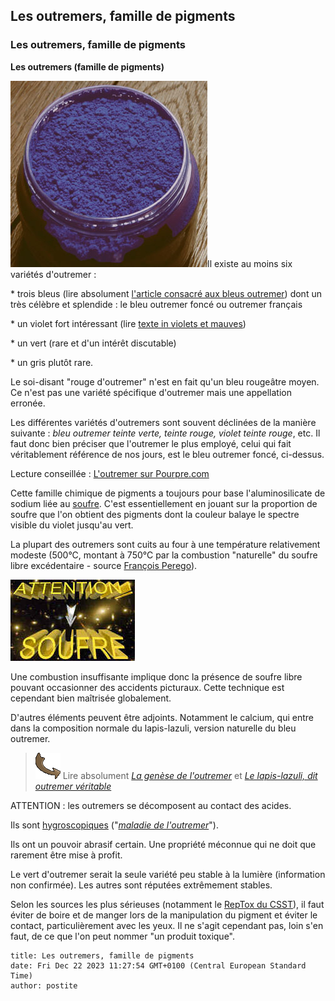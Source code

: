 ## Les outremers, famille de pigments
### Les outremers, famille de pigments
 **Les outremers (famille de pigments)**

![](images/bleuoutremerfonce.jpg)Il existe au moins six variétés d'outremer :

\* trois bleus (lire absolument [l'article consacré aux bleus outremer](outremer.html)) dont un très célèbre et splendide : le bleu outremer foncé ou outremer français

\* un violet fort intéressant (lire [texte in violets et mauves](violetsetmauves.html#levioletoutremer))

\* un vert (rare et d'un intérêt discutable)

\* un gris plutôt rare.

Le soi-disant "rouge d'outremer" n'est en fait qu'un bleu rougeâtre moyen. Ce n'est pas une variété spécifique d'outremer mais une appellation erronée.

Les différentes variétés d'outremers sont souvent déclinées de la manière suivante : _bleu outremer teinte verte, teinte rouge, violet teinte rouge_, etc. Il faut donc bien préciser que l'outremer le plus employé, celui qui fait véritablement référence de nos jours, est le bleu outremer foncé, ci-dessus.

Lecture conseillée : [L'outremer sur Pourpre.com](http://pourpre.com/chroma/dico.php?typ=fiche&&ent=outremer)

Cette famille chimique de pigments a toujours pour base l'aluminosilicate de sodium liée au [soufre](soufre.html). C'est essentiellement en jouant sur la proportion de soufre que l'on obtient des pigments dont la couleur balaye le spectre visible du violet jusqu'au vert.

La plupart des outremers sont cuits au four à une température relativement modeste (500°C, montant à 750°C par la combustion "naturelle" du soufre libre excédentaire - source [François Perego](livres.html#perego)).

![](images/attentionsoufre.jpg)

Une combustion insuffisante implique donc la présence de soufre libre pouvant occasionner des accidents picturaux. Cette technique est cependant bien maîtrisée globalement.

D'autres éléments peuvent être adjoints. Notamment le calcium, qui entre dans la composition normale du lapis-lazuli, version naturelle du bleu outremer.

> ![](images/fleche2.gif) Lire absolument _[La genèse de l'outremer](outremer.html#genese)_ et _[Le lapis-lazuli, dit outremer véritable](bleusfroids.html#lelapislazuliveritable)_

ATTENTION : les outremers se décomposent au contact des acides.

Ils sont [hygroscopiques](hygroscopique.html) ("_[maladie de l'outremer](outremer.html#maladiedeloutremer)_").

Ils ont un pouvoir abrasif certain. Une propriété méconnue qui ne doit que rarement être mise à profit.

Le vert d'outremer serait la seule variété peu stable à la lumière (information non confirmée). Les autres sont réputées extrêmement stables.

Selon les sources les plus sérieuses (notamment le [RepTox du CSST](liensutiles.html#csst)), il faut éviter de boire et de manger lors de la manipulation du pigment et éviter le contact, particulièrement avec les yeux. Il ne s'agit cependant pas, loin s'en faut, de ce que l'on peut nommer "un produit toxique".


```
title: Les outremers, famille de pigments
date: Fri Dec 22 2023 11:27:54 GMT+0100 (Central European Standard Time)
author: postite
```
